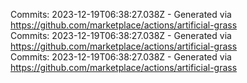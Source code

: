 Commits: 2023-12-19T06:38:27.038Z - Generated via https://github.com/marketplace/actions/artificial-grass
<br>
Commits: 2023-12-19T06:38:27.038Z - Generated via https://github.com/marketplace/actions/artificial-grass
<br>
Commits: 2023-12-19T06:38:27.038Z - Generated via https://github.com/marketplace/actions/artificial-grass
<br>
